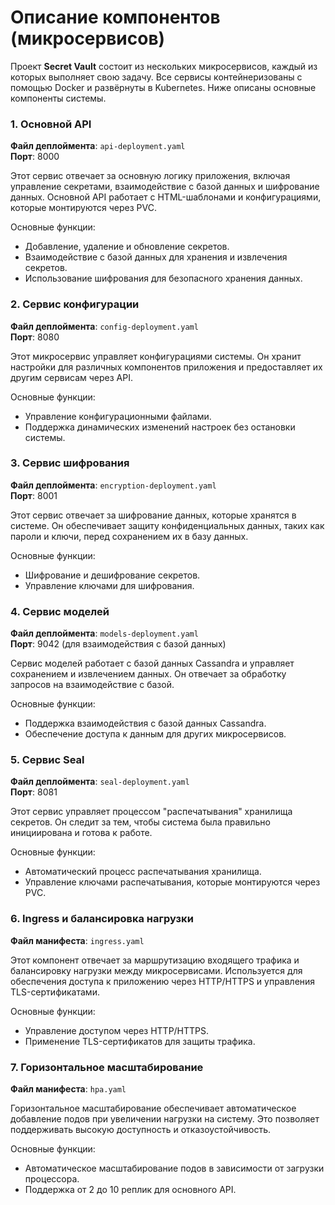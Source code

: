 # Описание компонентов (микросервисов)

Проект **Secret Vault** состоит из нескольких микросервисов, каждый из которых выполняет свою задачу. Все сервисы контейнеризованы с помощью Docker и развёрнуты в Kubernetes. Ниже описаны основные компоненты системы.

### 1. Основной API

**Файл деплоймента**: `api-deployment.yaml`  
**Порт**: 8000

Этот сервис отвечает за основную логику приложения, включая управление секретами, взаимодействие с базой данных и шифрование данных. Основной API работает с HTML-шаблонами и конфигурациями, которые монтируются через PVC.

Основные функции:
- Добавление, удаление и обновление секретов.
- Взаимодействие с базой данных для хранения и извлечения секретов.
- Использование шифрования для безопасного хранения данных.

### 2. Сервис конфигурации

**Файл деплоймента**: `config-deployment.yaml`  
**Порт**: 8080

Этот микросервис управляет конфигурациями системы. Он хранит настройки для различных компонентов приложения и предоставляет их другим сервисам через API.

Основные функции:
- Управление конфигурационными файлами.
- Поддержка динамических изменений настроек без остановки системы.

### 3. Сервис шифрования

**Файл деплоймента**: `encryption-deployment.yaml`  
**Порт**: 8001

Этот сервис отвечает за шифрование данных, которые хранятся в системе. Он обеспечивает защиту конфиденциальных данных, таких как пароли и ключи, перед сохранением их в базу данных.

Основные функции:
- Шифрование и дешифрование секретов.
- Управление ключами для шифрования.

### 4. Сервис моделей

**Файл деплоймента**: `models-deployment.yaml`  
**Порт**: 9042 (для взаимодействия с базой данных)

Сервис моделей работает с базой данных Cassandra и управляет сохранением и извлечением данных. Он отвечает за обработку запросов на взаимодействие с базой.

Основные функции:
- Поддержка взаимодействия с базой данных Cassandra.
- Обеспечение доступа к данным для других микросервисов.

### 5. Сервис Seal

**Файл деплоймента**: `seal-deployment.yaml`  
**Порт**: 8081

Этот сервис управляет процессом "распечатывания" хранилища секретов. Он следит за тем, чтобы система была правильно инициирована и готова к работе.

Основные функции:
- Автоматический процесс распечатывания хранилища.
- Управление ключами распечатывания, которые монтируются через PVC.

### 6. Ingress и балансировка нагрузки

**Файл манифеста**: `ingress.yaml`

Этот компонент отвечает за маршрутизацию входящего трафика и балансировку нагрузки между микросервисами. Используется для обеспечения доступа к приложению через HTTP/HTTPS и управления TLS-сертификатами.

Основные функции:
- Управление доступом через HTTP/HTTPS.
- Применение TLS-сертификатов для защиты трафика.

### 7. Горизонтальное масштабирование

**Файл манифеста**: `hpa.yaml`

Горизонтальное масштабирование обеспечивает автоматическое добавление подов при увеличении нагрузки на систему. Это позволяет поддерживать высокую доступность и отказоустойчивость.

Основные функции:
- Автоматическое масштабирование подов в зависимости от загрузки процессора.
- Поддержка от 2 до 10 реплик для основного API.
